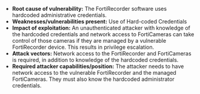 - **Root cause of vulnerability:** The FortiRecorder software uses hardcoded administrative credentials.
- **Weaknesses/vulnerabilities present:** Use of Hard-coded Credentials
- **Impact of exploitation:** An unauthenticated attacker with knowledge of the hardcoded credentials and network access to FortiCameras can take control of those cameras if they are managed by a vulnerable FortiRecorder device. This results in privilege escalation.
- **Attack vectors:** Network access to the FortiRecorder and FortiCameras is required, in addition to knowledge of the hardcoded credentials.
- **Required attacker capabilities/position:** The attacker needs to have network access to the vulnerable FortiRecorder and the managed FortiCameras. They must also know the hardcoded administrator credentials.